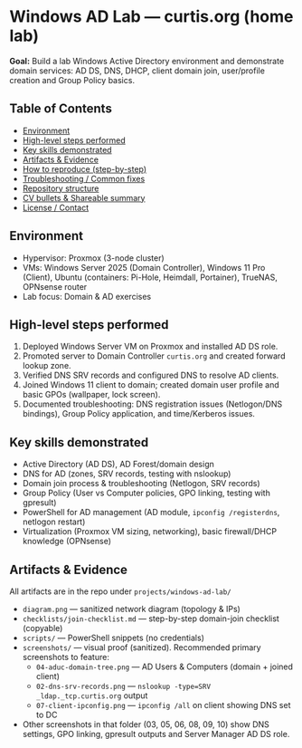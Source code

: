 # Windows AD Lab — curtis.org (home lab)

**Goal:** Build a lab Windows Active Directory environment and demonstrate domain services: AD DS, DNS, DHCP, client domain join, user/profile creation and Group Policy basics.


## Table of Contents
- [Environment](#environment)  
- [High-level steps performed](#high-level-steps-performed)  
- [Key skills demonstrated](#key-skills-demonstrated)  
- [Artifacts & Evidence](#artifacts--evidence)  
- [How to reproduce (step-by-step)](#how-to-reproduce-step-by-step)  
- [Troubleshooting / Common fixes](#troubleshooting--common-fixes)  
- [Repository structure](#repository-structure)  
- [CV bullets & Shareable summary](#cv-bullets--shareable-summary)  
- [License / Contact](#license--contact)


## Environment
- Hypervisor: Proxmox (3-node cluster)  
- VMs: Windows Server 2025 (Domain Controller), Windows 11 Pro (Client), Ubuntu (containers: Pi-Hole, Heimdall, Portainer), TrueNAS, OPNsense router  
- Lab focus: Domain & AD exercises

## High-level steps performed
1. Deployed Windows Server VM on Proxmox and installed AD DS role.  
2. Promoted server to Domain Controller `curtis.org` and created forward lookup zone.  
3. Verified DNS SRV records and configured DNS to resolve AD clients.  
4. Joined Windows 11 client to domain; created domain user profile and basic GPOs (wallpaper, lock screen).  
5. Documented troubleshooting: DNS registration issues (Netlogon/DNS bindings), Group Policy application, and time/Kerberos issues.

## Key skills demonstrated
- Active Directory (AD DS), AD Forest/domain design  
- DNS for AD (zones, SRV records, testing with nslookup)  
- Domain join process & troubleshooting (Netlogon, SRV records)  
- Group Policy (User vs Computer policies, GPO linking, testing with gpresult)  
- PowerShell for AD management (AD module, `ipconfig /registerdns`, netlogon restart)  
- Virtualization (Proxmox VM sizing, networking), basic firewall/DHCP knowledge (OPNsense)


## Artifacts & Evidence
All artifacts are in the repo under `projects/windows-ad-lab/`

- `diagram.png` — sanitized network diagram (topology & IPs)  
- `checklists/join-checklist.md` — step-by-step domain-join checklist (copyable)  
- `scripts/` — PowerShell snippets (no credentials)  
- `screenshots/` — visual proof (sanitized). Recommended primary screenshots to feature:
  - `04-aduc-domain-tree.png` — AD Users & Computers (domain + joined client) 
  - `02-dns-srv-records.png` — `nslookup -type=SRV _ldap._tcp.curtis.org` output 
  - `07-client-ipconfig.png` — `ipconfig /all` on client showing DNS set to DC 
- Other screenshots in that folder (03, 05, 06, 08, 09, 10) show DNS settings, GPO linking, gpresult outputs and Server Manager AD DS role.




